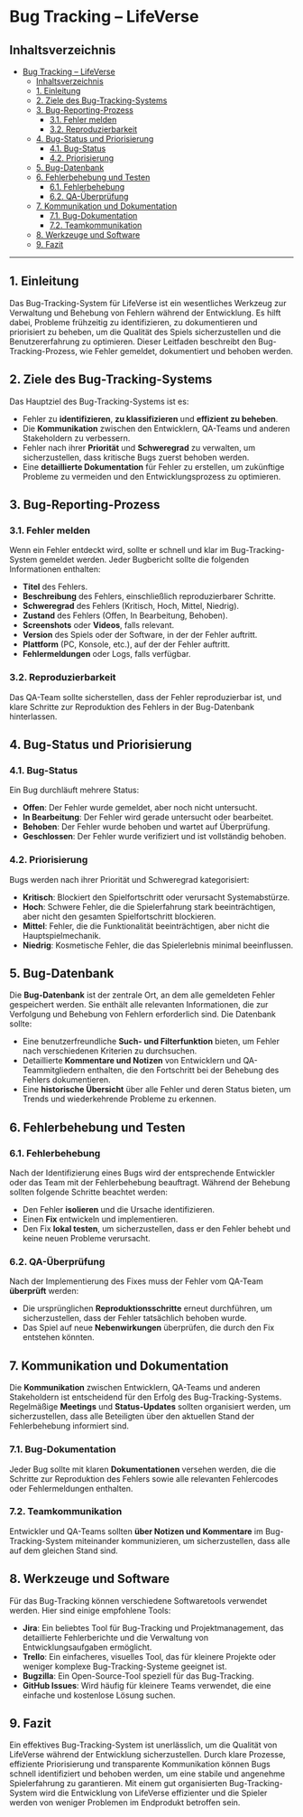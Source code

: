 # Bug Tracking – LifeVerse

## Inhaltsverzeichnis

- [Bug Tracking – LifeVerse](#bug-tracking--lifeverse)
  - [Inhaltsverzeichnis](#inhaltsverzeichnis)
  - [1. Einleitung](#1-einleitung)
  - [2. Ziele des Bug-Tracking-Systems](#2-ziele-des-bug-tracking-systems)
  - [3. Bug-Reporting-Prozess](#3-bug-reporting-prozess)
    - [3.1. Fehler melden](#31-fehler-melden)
    - [3.2. Reproduzierbarkeit](#32-reproduzierbarkeit)
  - [4. Bug-Status und Priorisierung](#4-bug-status-und-priorisierung)
    - [4.1. Bug-Status](#41-bug-status)
    - [4.2. Priorisierung](#42-priorisierung)
  - [5. Bug-Datenbank](#5-bug-datenbank)
  - [6. Fehlerbehebung und Testen](#6-fehlerbehebung-und-testen)
    - [6.1. Fehlerbehebung](#61-fehlerbehebung)
    - [6.2. QA-Überprüfung](#62-qa-überprüfung)
  - [7. Kommunikation und Dokumentation](#7-kommunikation-und-dokumentation)
    - [7.1. Bug-Dokumentation](#71-bug-dokumentation)
    - [7.2. Teamkommunikation](#72-teamkommunikation)
  - [8. Werkzeuge und Software](#8-werkzeuge-und-software)
  - [9. Fazit](#9-fazit)

---

## 1. Einleitung

Das Bug-Tracking-System für LifeVerse ist ein wesentliches Werkzeug zur Verwaltung und Behebung von Fehlern während der Entwicklung. Es hilft dabei, Probleme frühzeitig zu identifizieren, zu dokumentieren und priorisiert zu beheben, um die Qualität des Spiels sicherzustellen und die Benutzererfahrung zu optimieren. Dieser Leitfaden beschreibt den Bug-Tracking-Prozess, wie Fehler gemeldet, dokumentiert und behoben werden.

## 2. Ziele des Bug-Tracking-Systems

Das Hauptziel des Bug-Tracking-Systems ist es:

- Fehler zu **identifizieren**, **zu klassifizieren** und **effizient zu beheben**.
- Die **Kommunikation** zwischen den Entwicklern, QA-Teams und anderen Stakeholdern zu verbessern.
- Fehler nach ihrer **Priorität** und **Schweregrad** zu verwalten, um sicherzustellen, dass kritische Bugs zuerst behoben werden.
- Eine **detaillierte Dokumentation** für Fehler zu erstellen, um zukünftige Probleme zu vermeiden und den Entwicklungsprozess zu optimieren.

## 3. Bug-Reporting-Prozess

### 3.1. Fehler melden

Wenn ein Fehler entdeckt wird, sollte er schnell und klar im Bug-Tracking-System gemeldet werden. Jeder Bugbericht sollte die folgenden Informationen enthalten:

- **Titel** des Fehlers.
- **Beschreibung** des Fehlers, einschließlich reproduzierbarer Schritte.
- **Schweregrad** des Fehlers (Kritisch, Hoch, Mittel, Niedrig).
- **Zustand** des Fehlers (Offen, In Bearbeitung, Behoben).
- **Screenshots** oder **Videos**, falls relevant.
- **Version** des Spiels oder der Software, in der der Fehler auftritt.
- **Plattform** (PC, Konsole, etc.), auf der der Fehler auftritt.
- **Fehlermeldungen** oder Logs, falls verfügbar.

### 3.2. Reproduzierbarkeit

Das QA-Team sollte sicherstellen, dass der Fehler reproduzierbar ist, und klare Schritte zur Reproduktion des Fehlers in der Bug-Datenbank hinterlassen.

## 4. Bug-Status und Priorisierung

### 4.1. Bug-Status

Ein Bug durchläuft mehrere Status:

- **Offen**: Der Fehler wurde gemeldet, aber noch nicht untersucht.
- **In Bearbeitung**: Der Fehler wird gerade untersucht oder bearbeitet.
- **Behoben**: Der Fehler wurde behoben und wartet auf Überprüfung.
- **Geschlossen**: Der Fehler wurde verifiziert und ist vollständig behoben.

### 4.2. Priorisierung

Bugs werden nach ihrer Priorität und Schweregrad kategorisiert:

- **Kritisch**: Blockiert den Spielfortschritt oder verursacht Systemabstürze.
- **Hoch**: Schwere Fehler, die die Spielerfahrung stark beeinträchtigen, aber nicht den gesamten Spielfortschritt blockieren.
- **Mittel**: Fehler, die die Funktionalität beeinträchtigen, aber nicht die Hauptspielmechanik.
- **Niedrig**: Kosmetische Fehler, die das Spielerlebnis minimal beeinflussen.

## 5. Bug-Datenbank

Die **Bug-Datenbank** ist der zentrale Ort, an dem alle gemeldeten Fehler gespeichert werden. Sie enthält alle relevanten Informationen, die zur Verfolgung und Behebung von Fehlern erforderlich sind. Die Datenbank sollte:

- Eine benutzerfreundliche **Such- und Filterfunktion** bieten, um Fehler nach verschiedenen Kriterien zu durchsuchen.
- Detaillierte **Kommentare und Notizen** von Entwicklern und QA-Teammitgliedern enthalten, die den Fortschritt bei der Behebung des Fehlers dokumentieren.
- Eine **historische Übersicht** über alle Fehler und deren Status bieten, um Trends und wiederkehrende Probleme zu erkennen.

## 6. Fehlerbehebung und Testen

### 6.1. Fehlerbehebung

Nach der Identifizierung eines Bugs wird der entsprechende Entwickler oder das Team mit der Fehlerbehebung beauftragt. Während der Behebung sollten folgende Schritte beachtet werden:

- Den Fehler **isolieren** und die Ursache identifizieren.
- Einen **Fix** entwickeln und implementieren.
- Den Fix **lokal testen**, um sicherzustellen, dass er den Fehler behebt und keine neuen Probleme verursacht.

### 6.2. QA-Überprüfung

Nach der Implementierung des Fixes muss der Fehler vom QA-Team **überprüft** werden:

- Die ursprünglichen **Reproduktionsschritte** erneut durchführen, um sicherzustellen, dass der Fehler tatsächlich behoben wurde.
- Das Spiel auf neue **Nebenwirkungen** überprüfen, die durch den Fix entstehen könnten.

## 7. Kommunikation und Dokumentation

Die **Kommunikation** zwischen Entwicklern, QA-Teams und anderen Stakeholdern ist entscheidend für den Erfolg des Bug-Tracking-Systems. Regelmäßige **Meetings** und **Status-Updates** sollten organisiert werden, um sicherzustellen, dass alle Beteiligten über den aktuellen Stand der Fehlerbehebung informiert sind.

### 7.1. Bug-Dokumentation

Jeder Bug sollte mit klaren **Dokumentationen** versehen werden, die die Schritte zur Reproduktion des Fehlers sowie alle relevanten Fehlercodes oder Fehlermeldungen enthalten.

### 7.2. Teamkommunikation

Entwickler und QA-Teams sollten **über Notizen und Kommentare** im Bug-Tracking-System miteinander kommunizieren, um sicherzustellen, dass alle auf dem gleichen Stand sind.

## 8. Werkzeuge und Software

Für das Bug-Tracking können verschiedene Softwaretools verwendet werden. Hier sind einige empfohlene Tools:

- **Jira**: Ein beliebtes Tool für Bug-Tracking und Projektmanagement, das detaillierte Fehlerberichte und die Verwaltung von Entwicklungsaufgaben ermöglicht.
- **Trello**: Ein einfacheres, visuelles Tool, das für kleinere Projekte oder weniger komplexe Bug-Tracking-Systeme geeignet ist.
- **Bugzilla**: Ein Open-Source-Tool speziell für das Bug-Tracking.
- **GitHub Issues**: Wird häufig für kleinere Teams verwendet, die eine einfache und kostenlose Lösung suchen.

## 9. Fazit

Ein effektives Bug-Tracking-System ist unerlässlich, um die Qualität von LifeVerse während der Entwicklung sicherzustellen. Durch klare Prozesse, effiziente Priorisierung und transparente Kommunikation können Bugs schnell identifiziert und behoben werden, um eine stabile und angenehme Spielerfahrung zu garantieren. Mit einem gut organisierten Bug-Tracking-System wird die Entwicklung von LifeVerse effizienter und die Spieler werden von weniger Problemen im Endprodukt betroffen sein.
